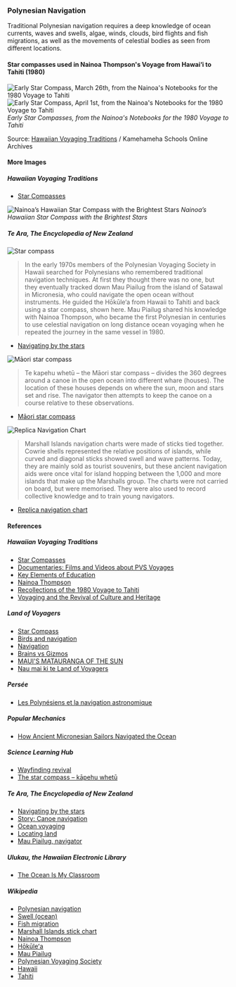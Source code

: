 ### Polynesian Navigation

Traditional Polynesian navigation requires a deep knowledge of ocean currents,
waves and swells, algae, winds, clouds, bird flights and fish migrations, as
well as the movements of celestial bodies as seen from different locations.

#### Star compasses used in Nainoa Thompson's Voyage from Hawai‘i to Tahiti (1980)

![Early Star Compass, March 26th, from the Nainoa's Notebooks for the 1980 Voyage to Tahiti](pictures/1980_star_compass1.png)
![Early Star Compass, April 1st, from the Nainoa's Notebooks for the 1980 Voyage to Tahiti](pictures/1980_star_compass2.png)  
*Early Star Compasses, from the Nainoa's Notebooks for the 1980 Voyage to Tahiti*

Source: [Hawaiian Voyaging Traditions](http://archive.hokulea.com/ike/hookele/star_compasses.html) / Kamehameha Schools Online Archives

#### More Images

##### Hawaiian Voyaging Traditions

* [Star Compasses](http://archive.hokulea.com/ike/hookele/star_compasses.html)

![Nainoa’s Hawaiian Star Compass with the Brightest Stars](pictures/15x10cm-star-compass-brightest-stars.jpg)
*Nainoa’s Hawaiian Star Compass with the Brightest Stars*

##### Te Ara, The Encyclopedia of New Zealand

![Star compass](pictures/star-compass.svg)

> In the early 1970s members of the Polynesian Voyaging Society in Hawaii
> searched for Polynesians who remembered traditional navigation techniques.
> At first they thought there was no one, but they eventually tracked down
> Mau Piailug from the island of Satawal in Micronesia, who could navigate
> the open ocean without instruments. He guided the Hōkūle‘a from Hawaii to
> Tahiti and back using a star compass, shown here. Mau Piailug shared his
> knowledge with Nainoa Thompson, who became the first Polynesian in centuries
> to use celestial navigation on long distance ocean voyaging when he repeated
> the journey in the same vessel in 1980.

* [Navigating by the stars](https://teara.govt.nz/en/diagram/2220/navigating-by-the-stars)

![Māori star compass](pictures/maori-star-compass.svg)

> Te kapehu whetū – the Māori star compass – divides the 360 degrees
> around a canoe in the open ocean into different whare (houses).
> The location of these houses depends on where the sun, moon and stars
> set and rise. The navigator then attempts to keep the canoe on a course
> relative to these observations.

* [Māori star compass](https://teara.govt.nz/en/diagram/2222/maori-star-compass)

![Replica Navigation Chart](pictures/replica-navigation-chart.jpg)

> Marshall Islands navigation charts were made of sticks tied together.
> Cowrie shells represented the relative positions of islands,
> while curved and diagonal sticks showed swell and wave patterns.
> Today, they are mainly sold as tourist souvenirs,
> but these ancient navigation aids were once vital for island hopping
> between the 1,000 and more islands that make up the Marshalls group.
> The charts were not carried on board, but were memorised.
> They were also used to record collective knowledge
> and to train young navigators.

* [Replica navigation chart](https://teara.govt.nz/en/object/2231/replica-navigation-chart)

#### References

##### Hawaiian Voyaging Traditions

* [Star Compasses](http://archive.hokulea.com/ike/hookele/star_compasses.html)
* [Documentaries: Films and Videos about PVS Voyages](http://archive.hokulea.com/hoonaauao/resources_film_video.html)
* [Key Elements of Education](http://archive.hokulea.com/hoonaauao/education_elements.html)
* [Nainoa Thompson](http://archive.hokulea.com/index/founder_and_teachers/nainoa_thompson.html)
* [Recollections of the 1980 Voyage to Tahiti](http://archive.hokulea.com/holokai/1980/nainoa_to_tahiti.html)
* [Voyaging and the Revival of Culture and Heritage](http://archive.hokulea.com/ike/intro_ike.html)

##### Land of Voyagers

* [Star Compass](https://www.thevoyage.co.nz/en/video/10_Star-Compass)
* [Birds and navigation](https://www.thevoyage.co.nz/en/video/15_Birds-and-navigation)
* [Navigation](https://www.thevoyage.co.nz/en/video/17_Navigation)
* [Brains vs Gizmos](https://www.thevoyage.co.nz/en/video/19_Brains-vs-Gizmos)
* [MAUI'S MATAURANGA OF THE SUN](https://www.thevoyage.co.nz/en/video/72_MAUI-S-MATAURANGA-OF-THE-SUN)
* [Nau mai ki te Land of Voyagers](https://www.thevoyage.co.nz/en/video/14_Nau-mai-ki-te-Land-of-Voyagers)

##### Persée

* [Les Polynésiens et la navigation astronomique](https://www.persee.fr/doc/jso_0300-953x_1972_num_28_36_2384)

##### Popular Mechanics

* [How Ancient Micronesian Sailors Navigated the Ocean](https://www.popularmechanics.com/science/a22061/polynesian-stick-chart/)

##### Science Learning Hub

* [Wayfinding revival](https://www.sciencelearn.org.nz/resources/631-wayfinding-revival)
* [The star compass – kāpehu whetū](https://www.sciencelearn.org.nz/resources/622-the-star-compass-kapehu-whetu)

##### Te Ara, The Encyclopedia of New Zealand

* [Navigating by the stars](https://teara.govt.nz/en/diagram/2220/navigating-by-the-stars)
* [Story: Canoe navigation](https://teara.govt.nz/en/canoe-navigation)
* [Ocean voyaging](https://teara.govt.nz/en/canoe-navigation/page-2)
* [Locating land](https://teara.govt.nz/en/canoe-navigation/page-3)
* [Mau Piailug, navigator](https:/jteara.govt.nz/en/video/5995/mau-piailug-navigator)

##### Ulukau, the Hawaiian Electronic Library

* [The Ocean Is My Classroom](https://ulukau.org/elib/collect/kamjoe/index/assoc/D0.dir/doc13.pdf)

##### Wikipedia

* [Polynesian navigation](https://en.wikipedia.org/wiki/Polynesian_navigation)
* [Swell (ocean)](https://en.wikipedia.org/wiki/Swell_(ocean))
* [Fish migration](https://en.wikipedia.org/wiki/Fish_migration)
* [Marshall Islands stick chart](https://en.wikipedia.org/wiki/Marshall_Islands_stick_chart)
* [Nainoa Thompson](https://en.wikipedia.org/wiki/Nainoa_Thompson)
* [Hōkūleʻa](https://en.wikipedia.org/wiki/H%C5%8Dk%C5%ABle%CA%BBa)
* [Mau Piailug](https://en.wikipedia.org/wiki/Mau_Piailug)
* [Polynesian Voyaging Society](https://en.wikipedia.org/wiki/Polynesian_Voyaging_Society)
* [Hawaii](https://en.wikipedia.org/wiki/Hawaii)
* [Tahiti](https://en.wikipedia.org/wiki/Tahiti)

